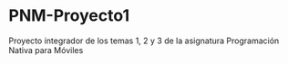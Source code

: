 # PNM-Proyecto1
Proyecto integrador de los temas 1, 2 y 3 de  la asignatura Programación Nativa para Móviles
